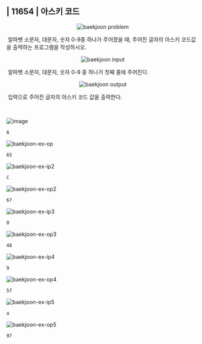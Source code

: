 ## | 11654 | 아스키 코드

<p align="center">
  <img src="https://user-images.githubusercontent.com/76546167/145960503-58714af7-c6cd-4a89-8064-fdc213a0e744.PNG" 
alt="baekjoon problem" /></p>

&nbsp;알파벳 소문자, 대문자, 숫자 0-9중 하나가 주어졌을 때, 주어진 글자의 아스키 코드값을 출력하는 프로그램을 작성하시오.

<p align="center">
  <img src="https://user-images.githubusercontent.com/76546167/145960554-2792a951-dc7d-42bd-bc0a-d9ccf7891a97.PNG" 
alt="baekjoon input" /></p>

&nbsp;알파벳 소문자, 대문자, 숫자 0-9 중 하나가 첫째 줄에 주어진다.

<p align="center">
  <img src="https://user-images.githubusercontent.com/76546167/145960716-4c6c1514-9ad7-4e80-8083-954118b9f689.PNG" 
alt="baekjoon output" /></p>

&nbsp;입력으로 주어진 글자의 아스키 코드 값을 출력한다.

</br>

![image](https://user-images.githubusercontent.com/76546167/145961090-b47d9b82-39d2-46f2-bc69-4ad4858b1704.png)

```
A
```

![baekjoon-ex-op](https://user-images.githubusercontent.com/76546167/145961616-3b9d8b2d-2027-4834-bbaf-62792f46d203.PNG)

```
65
```

![baekjoon-ex-ip2](https://user-images.githubusercontent.com/76546167/146166765-a3b5a784-6203-4e60-a87c-3797e8a257b5.PNG)

```
C
```

![baekjoon-ex-op2](https://user-images.githubusercontent.com/76546167/146166814-93c35a20-8523-4cba-b410-f658adf7c2e6.PNG)

```
67
```

![baekjoon-ex-ip3](https://user-images.githubusercontent.com/76546167/150683640-abddd113-cfd7-43cc-a21b-218a85b4fcf8.PNG)

```
0
```

![baekjoon-ex-op3](https://user-images.githubusercontent.com/76546167/150683651-aab25074-e1d2-406a-9452-7cde238e4b22.PNG)

```
48
```

![baekjoon-ex-ip4](https://user-images.githubusercontent.com/76546167/150683646-129dc838-8bd2-4334-b7cc-07547a199213.PNG)

```
9
```

![baekjoon-ex-op4](https://user-images.githubusercontent.com/76546167/150683660-daf405eb-f2c5-4c97-8d10-bd8280c2b6ce.PNG)

```
57
```

![baekjoon-ex-ip5](https://user-images.githubusercontent.com/76546167/150683647-82ee3949-23a5-4a4a-b567-bb77a24d274c.PNG)

```
a
```

![baekjoon-ex-op5](https://user-images.githubusercontent.com/76546167/150683662-3e761ff0-8fef-424d-ab96-b52c06cccd1e.PNG)

```
97
```
